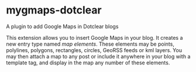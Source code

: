 mygmaps-dotclear
==========

A plugin to add Google Maps in Dotclear blogs

This extension allows you to insert Google Maps in your blog. It creates a new entry type named <em>map elements</em>. 
These elements may be points, polylines, polygons, rectangles, circles, GeoRSS feeds or kml layers. 
You may then attach a map to any post or include it anywhere in your blog with a template tag, and display in the map any number of these elements.
